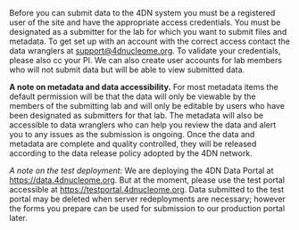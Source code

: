 Before you can submit data to the 4DN system you must be a registered user of the site and have the appropriate access credentials. You must be designated as a submitter for the lab for which you want to submit files and metadata. To get set up with an account with the correct access contact the data wranglers at <support@4dnucleome.org>. To validate your credentials, please also cc your PI. We can also create user accounts for lab members who will not submit data but will be able to view submitted data.


**A note on metadata and data accessibility.**
 For most metadata items the default permission will be that the data will only be viewable by the members of the submitting lab and will only be editable by users who have been designated as submitters for that lab. The metadata will also be accessible to data wranglers who can help you review the data and alert you to any issues as the submission is ongoing. Once the data and metadata are complete and quality controlled, they will be released according to the data release policy adopted by the 4DN network.


*A note on the test deployment:* We are deploying the 4DN Data Portal at <https://data.4dnucleome.org>. But at the moment, please use the test portal accessible at <https://testportal.4dnucleome.org>. Data submitted to the test portal may be deleted when server redeployments are necessary; however the forms you prepare can be used for submission to our production portal later.
